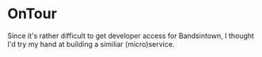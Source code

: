 # OnTour

Since it's rather difficult to get developer access for Bandsintown, I thought I'd try my hand at building a similiar (micro)service.
